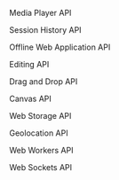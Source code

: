 Media Player API

Session History API

Offline Web Application API

Editing API

Drag and Drop API

Canvas API

Web Storage API

Geolocation API

Web Workers API

Web Sockets API